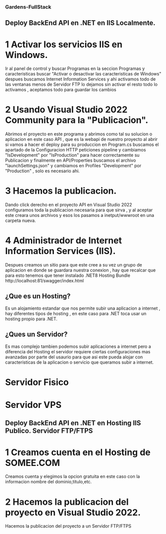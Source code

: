 ### Gardens-FullStack

## Deploy BackEnd API en .NET en IIS Localmente.

# 1 Activar los servicios IIS en Windows.
Ir al panel de control y buscar Programas en la seccion Programas y caracteristicas buscar "Activar o desactivar las caracteristicas de Windows"
despues buscamos Internet Information Services y ahi activamos todo de las ventanas menos de Servidor FTP lo dejamos sin activar el resto todo lo activamos
, aceptamos todo para guardar los cambios

# 2 Usando Visual Studio 2022 Community para la "Publicacion".
Abrimos el proyecto en este programa y abrimos como tal su solucion o aplicacion en este caso API , que es la webapi de nuestro proyecto
al abrir si vamos a hacer el deploy para su produccion en Program.cs buscamos el apartado de la Configuracion HTTP peticiones pipeline y cambiamos "IsDevelopment" 
por "IsProduction" para hacer correctamente su Publicacion y finalmente en API/Properties buscamos el archivo "launchSettings.json" y cambiamos en Profiles "Development" por "Production"
, solo es necesario ahi.

# 3 Hacemos la publicacion.
Dando click derecho en el proyecto API en Visual Studio 2022 configuramos toda la publicacion necesaria para que sirva , y al aceptar este creara unos archivos 
y esos los pasamos a inetput/wwwroot en una carpeta nueva.

# 4 Administrador de Internet Information Services (IIS).
Despues creamos un sitio para que este cree a su vez un grupo  de aplicacion en donde se guardara nuestra conexion , hay que recalcar que para esto tenemos que tener instalado 
.NET8 Hosting Bundle 
http://localhost:81/swagger/index.html

## ¿Que es un Hosting?
Es un alojamiento estandar que nos permite subir una aplicacion a internet , hay diferentes tipos de hosting , en este caso para .NET toca usar un hosting propio para .NET.

## ¿Ques un Servidor? 
Es mas complejo tambien podemos subir aplicaciones a internet pero a diferencia del Hosting el servidor requiere ciertas configuraciones mas avanzadas por parte del usaurio para 
que asi este pueda alojar con caracteristicas de la aplicacion o servicio que queramos subir a internet.
# Servidor Fisico
# Servidor VPS

## Deploy BackEnd API en .NET en Hosting IIS Publico. Servidor FTP/FTPS 

# 1 Creamos cuenta en el Hosting de SOMEE.COM
Creamos cuenta y elegimos la opcion gratuita en este caso con la informacion nombre del dominio,titulo,etc.

# 2 Hacemos la publicacion del proyecto en Visual Studio 2022.
Hacemos la publicacion del proyecto a un Servidor FTP/FTPS 
